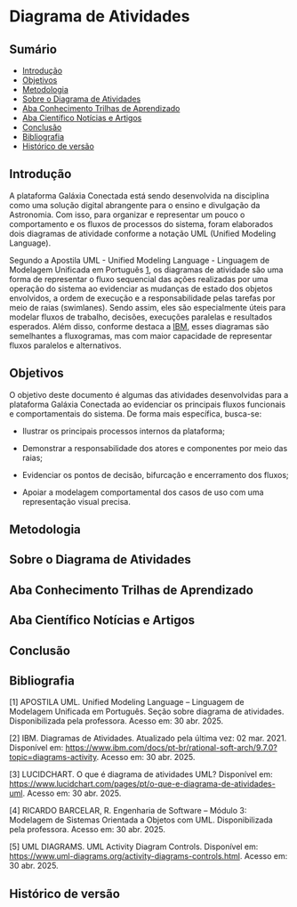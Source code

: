 # Diagrama de Atividades

## Sumário

- [Introdução](#Introdução)
- [Objetivos](#Objetivos)
- [Metodologia](#Metodologia)
- [Sobre o Diagrama de Atividades](#Sobre-o-Diagrama-de-Atividades)
- [Aba Conhecimento Trilhas de Aprendizado](#Aba-Conhecimento-Trilhas-de-Aprendizado)
- [Aba Científico Notícias e Artigos](#Aba-Científico-Notícias-e-Artigos)
- [Conclusão](#Conclusão)
- [Bibliografia](#Bibliografia)
- [Histórico de versão](#Histórico-de-versão)


## Introdução

A plataforma Galáxia Conectada está sendo desenvolvida na disciplina como uma solução digital abrangente para o ensino e divulgação da Astronomia. Com isso, para organizar e representar um pouco o comportamento e os fluxos de processos do sistema, foram elaborados dois diagramas de atividade conforme a notação UML (Unified Modeling Language).

Segundo a Apostila UML - Unified Modeling Language - Linguagem de Modelagem Unificada em Português [1](#ref1), os diagramas de atividade são uma forma de representar o fluxo sequencial das ações realizadas por uma operação do sistema ao evidenciar as mudanças de estado dos objetos envolvidos, a ordem de execução e a responsabilidade pelas tarefas por meio de raias (swimlanes). Sendo assim, eles são especialmente úteis para modelar fluxos de trabalho, decisões, execuções paralelas e resultados esperados. Além disso, conforme destaca a [IBM](https://www.ibm.com/docs/pt-br/rational-soft-arch/9.7.0?topic=diagrams-activity), esses diagramas são semelhantes a fluxogramas, mas com maior capacidade de representar fluxos paralelos e alternativos.

## Objetivos

O objetivo deste documento é algumas das atividades desenvolvidas para a plataforma Galáxia Conectada ao evidenciar os principais fluxos funcionais e comportamentais do sistema. De forma mais específica, busca-se:

- Ilustrar os principais processos internos da plataforma;

- Demonstrar a responsabilidade dos atores e componentes por meio das raias;

- Evidenciar os pontos de decisão, bifurcação e encerramento dos fluxos;

- Apoiar a modelagem comportamental dos casos de uso com uma representação visual precisa.

## Metodologia



## Sobre o Diagrama de Atividades



## Aba Conhecimento Trilhas de Aprendizado


## Aba Científico Notícias e Artigos

## Conclusão

## Bibliografia

<a name="ref1"></a>
[1] APOSTILA UML. Unified Modeling Language – Linguagem de Modelagem Unificada em Português. Seção sobre diagrama de atividades. Disponibilizada pela professora. Acesso em: 30 abr. 2025.

<a name="ref2"></a>
[2] IBM. Diagramas de Atividades. Atualizado pela última vez: 02 mar. 2021. Disponível em: https://www.ibm.com/docs/pt-br/rational-soft-arch/9.7.0?topic=diagrams-activity. Acesso em: 30 abr. 2025.

<a name="ref3"></a>
[3] LUCIDCHART. O que é diagrama de atividades UML? Disponível em: https://www.lucidchart.com/pages/pt/o-que-e-diagrama-de-atividades-uml. Acesso em: 30 abr. 2025.

<a name="ref4"></a>
[4] RICARDO BARCELAR, R. Engenharia de Software – Módulo 3: Modelagem de Sistemas Orientada a Objetos com UML. Disponibilizada pela professora. Acesso em: 30 abr. 2025.

<a name="ref5"></a>
[5] UML DIAGRAMS. UML Activity Diagram Controls. Disponível em: https://www.uml-diagrams.org/activity-diagrams-controls.html. Acesso em: 30 abr. 2025.



## Histórico de versão
